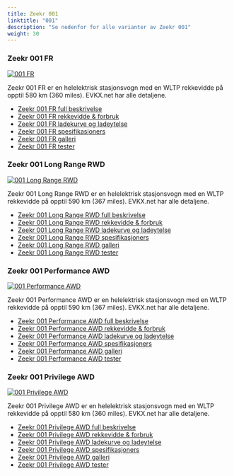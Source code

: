 ```yaml
---
title: Zeekr 001
linktitle: "001"
description: "Se nedenfor for alle varianter av Zeekr 001"
weight: 30
---
```

### Zeekr 001 FR

<a href="001_fr/"><img src="https://media.evkx.net/multimedia/models/zeekr/001/001_fr/main_1_st.jpeg" class="img-fluid" alt="001 FR" ></a>

Zeekr 001 FR er en helelektrisk stasjonsvogn med en WLTP rekkevidde på opptil 580 km (360 miles). EVKX.net har alle detaljene. 

- [Zeekr 001 FR full beskrivelse](001_fr/)
- [Zeekr 001 FR rekkevidde & forbruk](001_fr/rangeandconsumption/)
- [Zeekr 001 FR ladekurve og ladeytelse](001_fr/chargingcurve/)
- [Zeekr 001 FR spesifikasjoners](001_fr/specifications/)
- [Zeekr 001 FR galleri](001_fr/gallery/)
- [Zeekr 001 FR tester](001_fr/reviews/)

### Zeekr 001 Long Range RWD

<a href="001_long_range_rwd/"><img src="https://media.evkx.net/multimedia/models/zeekr/001/001_long_range_rwd/main_1_st.jpg" class="img-fluid" alt="001 Long Range RWD" ></a>

Zeekr 001 Long Range RWD er en helelektrisk stasjonsvogn med en WLTP rekkevidde på opptil 590 km (367 miles). EVKX.net har alle detaljene. 

- [Zeekr 001 Long Range RWD full beskrivelse](001_long_range_rwd/)
- [Zeekr 001 Long Range RWD rekkevidde & forbruk](001_long_range_rwd/rangeandconsumption/)
- [Zeekr 001 Long Range RWD ladekurve og ladeytelse](001_long_range_rwd/chargingcurve/)
- [Zeekr 001 Long Range RWD spesifikasjoners](001_long_range_rwd/specifications/)
- [Zeekr 001 Long Range RWD galleri](001_long_range_rwd/gallery/)
- [Zeekr 001 Long Range RWD tester](001_long_range_rwd/reviews/)

### Zeekr 001 Performance AWD

<a href="001_performance_awd/"><img src="https://media.evkx.net/multimedia/models/zeekr/001/001_performance_awd/main_1_st.jpg" class="img-fluid" alt="001 Performance AWD" ></a>

Zeekr 001 Performance AWD er en helelektrisk stasjonsvogn med en WLTP rekkevidde på opptil 590 km (367 miles). EVKX.net har alle detaljene. 

- [Zeekr 001 Performance AWD full beskrivelse](001_performance_awd/)
- [Zeekr 001 Performance AWD rekkevidde & forbruk](001_performance_awd/rangeandconsumption/)
- [Zeekr 001 Performance AWD ladekurve og ladeytelse](001_performance_awd/chargingcurve/)
- [Zeekr 001 Performance AWD spesifikasjoners](001_performance_awd/specifications/)
- [Zeekr 001 Performance AWD galleri](001_performance_awd/gallery/)
- [Zeekr 001 Performance AWD tester](001_performance_awd/reviews/)

### Zeekr 001 Privilege AWD

<a href="001_privilege_awd/"><img src="https://media.evkx.net/multimedia/models/zeekr/001/001_privilege_awd/main_1_st.jpg" class="img-fluid" alt="001 Privilege AWD" ></a>

Zeekr 001 Privilege AWD er en helelektrisk stasjonsvogn med en WLTP rekkevidde på opptil 580 km (360 miles). EVKX.net har alle detaljene. 

- [Zeekr 001 Privilege AWD full beskrivelse](001_privilege_awd/)
- [Zeekr 001 Privilege AWD rekkevidde & forbruk](001_privilege_awd/rangeandconsumption/)
- [Zeekr 001 Privilege AWD ladekurve og ladeytelse](001_privilege_awd/chargingcurve/)
- [Zeekr 001 Privilege AWD spesifikasjoners](001_privilege_awd/specifications/)
- [Zeekr 001 Privilege AWD galleri](001_privilege_awd/gallery/)
- [Zeekr 001 Privilege AWD tester](001_privilege_awd/reviews/)

